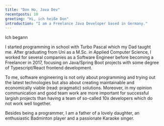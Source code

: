 ```yaml
---
title: "Don Ho, Java Dev"
recentposts: 10
greeting: "Hi, ich heiße Don"
introduction: "I am a Freelance Java Developer based in Germany."
---
```

Ich begann

I started programming in school with Turbo Pascal which my Dad taught me. After graduating from Uni as a M.Sc. in
Applied Computer Science, I worked for several companies as a Software Engineer before becoming a Freelancer in 2017,
focusing on Java/Spring Boot projects with some degree of Typescript/React frontend development.

To me, software engineering is not only about programming and trying out the latest technologies but also about creating
maintainable and economically viable (read: pragmatic) solutions. Moreover, in my opinion communication and good team
work are more important for successful largish projects than having a team of so-called 10x developers which do not work
well together.

Besides being a programmer, I am a father of a lovely daughter, an enthusiastic Badminton player and a passionate
Karaoke singer.
